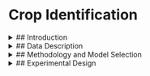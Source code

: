 # Crop Identification

<details>
  <summary>## Introduction</summary>

This project focuses on developing a machine learning-based **task recognition system** to classify various **crop types from images**. The primary objective is to accurately identify different crops using a given dataset, which includes ten distinct crop types and bare land. Each class in the dataset consists of **300 images** with a resolution of **224x224 pixels**, ensuring balanced data for training and evaluation.

The project employs a robust training and evaluation pipeline using **PyTorch**, integrating data augmentation techniques and regularization to enhance the model's performance. The ultimate goal is to achieve a high accuracy in crop recognition, which has significant implications for **agricultural analysis** and **precision farming**.

</details>

<details>
  <summary>## Data Description</summary>

The dataset used in this project contains images of the following ten crop types along with a class for bare land:

- **Guava**
  ![Guava Image](pictures/guava.15.png)
- **Atemoya**
  ![Atemoya Image](pictures/atemoya.13.png)
- **Carrot**
  ![Carrot Image](pictures/carrot.61.png)
- **Cabbage**
  ![Cabbage Image](pictures/cabbage.6.png)
- **Banana**
  ![Banana Image](pictures/banana.19.png)
- **Grape**
  ![Grape Image](pictures/grapes.26.png)
- **Pineapple**
  ![Pineapple Image](pictures/pineapple.14.png)
- **Mango**
  ![Mango Image](pictures/mango.3.png)
- **Papaya**
  ![Papaya Image](pictures/papaya.20.png)
- **Pumpkin**
  ![Pumpkin Image](pictures/pumpkin.19.png)
- **Bare land**
  ![Bare land Image](pictures/bareland.11.png)

Each class comprises **300 images**, and all images are uniformly sized at **224x224 pixels**. This standardization ensures consistency in the model training and evaluation processes.

</details>

<details>
  <summary>## Methodology and Model Selection</summary>

### Algorithm Selection
The primary algorithm used in this project is the **Convolutional Neural Network (CNN)**. CNNs are a type of deep learning algorithm that are particularly well-suited for image classification tasks due to their ability to automatically and adaptively learn spatial hierarchies of features from input images. We chose CNNs because of their proven effectiveness in recognizing patterns, textures, and shapes in image data, which is essential for accurately classifying different crop types from their visual representations.

### Hyperparameter Tuning
For hyperparameter tuning, we focused on optimizing several key parameters to improve model performance:
- **Learning Rate**: We experimented with different learning rates, starting from an initial value (e.g., 0.01) and adjusting it dynamically based on the model's convergence.
- **Batch Size**: A batch size of 16 was selected to balance training speed and memory efficiency.
- **Optimizer**: We used the **Stochastic Gradient Descent (SGD)** optimizer with a momentum of 0.9. The momentum helps in accelerating gradients vectors that are in the right directions, thus leading to faster converging.
- **Data Augmentation**: Techniques like horizontal and vertical flipping, as well as color jittering, were used to artificially increase the diversity of the training dataset.

</details>

<details>
  <summary>## Experimental Design</summary>

### Training/Test Split
- **Training Set**: 80% of the data was used for training the model. This subset was used to learn the features and patterns associated with each crop type.
- **Test Set**: The remaining 20% of the data was reserved as the test set, which provides an unbiased evaluation of the model's performance on unseen data.

### Model Training
The model training process involved the following steps:
1. **Data Preprocessing**: The input images were resized to 224x224 pixels and underwent data augmentation to improve the model's robustness against overfitting.
2. **Batch Processing**: A batch size of 16 was used to process the data in smaller chunks, making the training process more memory efficient.
3. **Learning Rate and Optimizer**: We used an initial learning rate defined in the configuration file and the SGD optimizer with momentum to ensure faster convergence and stable updates.

### Evaluation Metrics
To comprehensively evaluate the model's performance, we used the following metrics:
- **Accuracy**: Measures the overall percentage of correctly classified samples in the dataset.
- **Precision**: Evaluates the accuracy of positive predictions, i.e., how many of the predicted positive instances were actually positive.
- **Recall**: Measures the ability of the model to identify all relevant instances, i.e., how many actual positives were correctly identified by the model.
- **F1 Score**: The harmonic mean of precision and recall, which provides a balanced measure that considers both false positives and false negatives.

</details>

